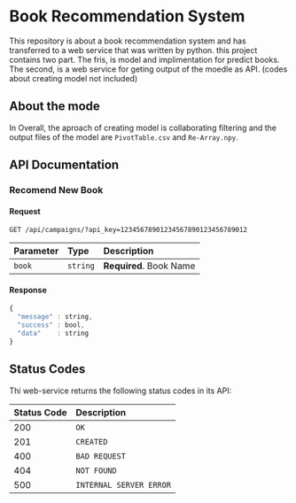 # Book Recommendation System
This repository is about a book recommendation system and has transferred to a web service that was written by python. 
this project contains two part. The fris, is model and implimentation for predict books. The second, is a web service for geting output of the moedle as API. (codes about creating model not included)     

## About the mode
In Overall, the aproach of creating model is collaborating filtering and the output files of the model are `PivotTable.csv` and `Re-Array.npy`. 

## API Documentation


### Recomend New Book

#### Request
```http
GET /api/campaigns/?api_key=12345678901234567890123456789012
```
| Parameter | Type | Description |
| :--- | :--- | :--- |
| `book` | `string` | **Required**. Book Name |

#### Response

```javascript
{
  "message" : string,
  "success" : bool,
  "data"    : string
}
```
    


## Status Codes

Thi web-service returns the following status codes in its API:

| Status Code | Description |
| :--- | :--- |
| 200 | `OK` |
| 201 | `CREATED` |
| 400 | `BAD REQUEST` |
| 404 | `NOT FOUND` |
| 500 | `INTERNAL SERVER ERROR` |
